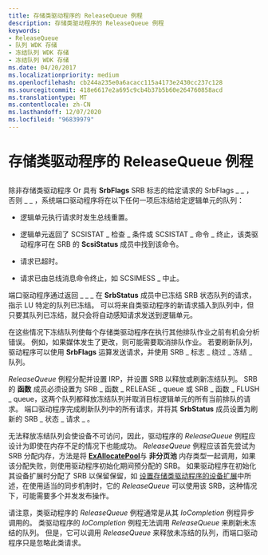 ```yaml
---
title: 存储类驱动程序的 ReleaseQueue 例程
description: 存储类驱动程序的 ReleaseQueue 例程
keywords:
- ReleaseQueue
- 队列 WDK 存储
- 冻结队列 WDK 存储
- 冻结队列 WDK 存储
ms.date: 04/20/2017
ms.localizationpriority: medium
ms.openlocfilehash: cb244a235e0a6acacc115a4173e2430cc237c128
ms.sourcegitcommit: 418e6617e2a695c9cb4b37b5b60e264760858acd
ms.translationtype: MT
ms.contentlocale: zh-CN
ms.lasthandoff: 12/07/2020
ms.locfileid: "96839979"
---
```

# <a name="storage-class-drivers-releasequeue-routine"></a>存储类驱动程序的 ReleaseQueue 例程


## <span id="ddk_storage_class_drivers_releasequeue_routine_kg"></span><span id="DDK_STORAGE_CLASS_DRIVERS_RELEASEQUEUE_ROUTINE_KG"></span>


除非存储类驱动程序 Or 具有 **SrbFlags** SRB 标志的给定请求的 SrbFlags \_ \_ ，否则 \_ \_ ，系统端口驱动程序将在以下任何一项后冻结给定逻辑单元的队列：

-   逻辑单元执行请求时发生总线重置。

-   逻辑单元返回了 SCSISTAT \_ 检查 \_ 条件或 SCSISTAT \_ 命令 \_ 终止，该类驱动程序可在 SRB 的 **ScsiStatus** 成员中找到该命令。

-   请求已超时。

-   请求已由总线消息命令终止，如 SCSIMESS \_ 中止。

端口驱动程序通过返回 \_ \_ \_ 在 **SrbStatus** 成员中已冻结 SRB 状态队列的请求，指示 LU 特定的队列已冻结。 可以将来自类驱动程序的新请求插入到队列中，但只要其队列已冻结，就只会将自动感知请求发送到逻辑单元。

在这些情况下冻结队列使每个存储类驱动程序在执行其他排队作业之前有机会分析错误。 例如，如果媒体发生了更改，则可能需要取消排队作业。 若要刷新队列，驱动程序可以使用 **SrbFlags** 运算发送请求，并使用 SRB \_ 标志 \_ 绕过 \_ 冻结 \_ 队列。

*ReleaseQueue* 例程分配并设置 IRP，并设置 SRB 以释放或刷新冻结队列。 SRB 的 **函数** 成员必须设置为 SRB \_ 函数 \_ RELEASE \_ queue 或 SRB \_ 函数 \_ FLUSH \_ queue，这两个队列都释放冻结队列并取消目标逻辑单元的所有当前排队的请求。 端口驱动程序完成刷新队列中的所有请求，并将其 **SrbStatus** 成员设置为刷新的 SRB \_ 状态 \_ 请求 \_ 。

无法释放冻结队列会使设备不可访问，因此，驱动程序的 *ReleaseQueue* 例程应设计为即使在内存不足的情况下也能成功。 *ReleaseQueue* 例程应该首先尝试为 SRB 分配内存，方法是将 [**ExAllocatePool**](/windows-hardware/drivers/ddi/wdm/nf-wdm-exallocatepool)与 **非分页池** 内存类型一起调用，如果该分配失败，则使用驱动程序初始化期间预分配的 SRB。 如果驱动程序在初始化其设备扩展时分配了 SRB 以保留保留，如 [设置存储类驱动程序的设备扩展](setting-up-a-storage-class-driver-s-device-extension.md)中所述，在使用适当的同步机制时，它的 *ReleaseQueue* 可以使用该 SRB，这种情况下，可能需要多个并发发布操作。

请注意，类驱动程序的 *ReleaseQueue* 例程通常是从其 *IoCompletion* 例程异步调用的。 类驱动程序的 *IoCompletion* 例程无法调用 *ReleaseQueue* 来刷新未冻结的队列。 但是，它可以调用 *ReleaseQueue* 来释放未冻结的队列，而端口驱动程序只是忽略此类请求。

 

